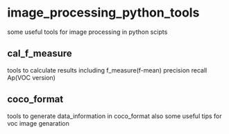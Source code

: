 # image_processing_python_tools

some useful tools for image processing in python scipts

## cal_f_measure
tools to calculate results 
including f_measure(f-mean) precision recall Ap(VOC version)

## coco_format
tools to generate data_information in coco_format
also some useful tips for voc image genaration

